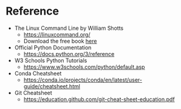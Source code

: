 # Reference

- The Linux Command Line by William Shotts
  - https://linuxcommand.org/
  - Download the free book [here](https://linuxcommand.org/tlcl.php)
- Official Python Documentation
  - https://docs.python.org/3/reference
- W3 Schools Python Tutorials
  - https://www.w3schools.com/python/default.asp
- Conda Cheatsheet
  - https://conda.io/projects/conda/en/latest/user-guide/cheatsheet.html
- Git Cheatsheet
  - https://education.github.com/git-cheat-sheet-education.pdf
